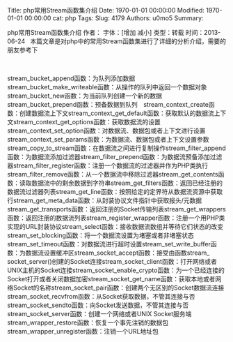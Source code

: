 Title: php常用Stream函数集介绍
Date: 1970-01-01 00:00:00
Modified: 1970-01-01 00:00:00
cat: php
Tags: 
Slug: 4179
Authors: u0mo5 
Summary: 

php常用Stream函数集介绍
作者： 字体：[增加 减小] 类型：转载 时间：2013-06-24
 
本篇文章是对php中的常用Stream函数集进行了详细的分析介绍，需要的朋友参考下
 

 


stream_bucket_append函数：为队列添加数据　stream_bucket_make_writeable函数：从操作的队列中返回一个数据对象stream_bucket_new函数：为当前队列创建一个新的数据stream_bucket_prepend函数：预备数据到队列　stream_context_create函数：创建数据流上下文stream_context_get_default函数：获取默认的数据流上下文stream_context_get_options函数：获取数据流的设置stream_context_set_option函数：对数据流、数据包或者上下文进行设置stream_context_set_params函数：为数据流、数据包或者上下文设置参数stream_copy_to_stream函数：在数据流之间进行复制操作stream_filter_append函数：为数据流添加过滤器stream_filter_prepend函数：为数据流预备添加过滤器stream_filter_register函数：注册一个数据流的过滤器并作为PHP类执行stream_filter_remove函数：从一个数据流中移除过滤器stream_get_contents函数：读取数据流中的剩余数据到字符串stream_get_filters函数：返回已经注册的数据流过滤器列表stream_get_line函数：按照给定的定界符从数据流资源中获取行stream_get_meta_data函数：从封装协议文件指针中获取报头/元数据stream_get_transports函数：返回注册的Socket传输列表stream_get_wrappers函数：返回注册的数据流列表stream_register_wrapper函数：注册一个用PHP类实现的URL封装协议stream_select函数：接收数据流数组并等待它们状态的改变stream_set_blocking函数：将一个数据流设置为堵塞或者非堵塞状态stream_set_timeout函数：对数据流进行超时设置stream_set_write_buffer函数：为数据流设置缓冲区stream_socket_accept函数：接受由函数stream_ socket_server()创建的Socket连接stream_socket_client函数：打开网络或者UNIX主机的Socket连接stream_socket_enable_crypto函数：为一个已经连接的Socket打开或者关闭数据加密stream_socket_get_name函数：获取本地或者网络Socket的名称stream_socket_pair函数：创建两个无区别的Socket数据流连接stream_socket_recvfrom函数：从Socket获取数据，不管其连接与否stream_socket_sendto函数：向Socket发送数据，不管其连接与否stream_socket_server函数：创建一个网络或者UNIX Socket服务端stream_wrapper_restore函数：恢复一个事先注销的数据包stream_wrapper_unregister函数：注销一个URL地址包



